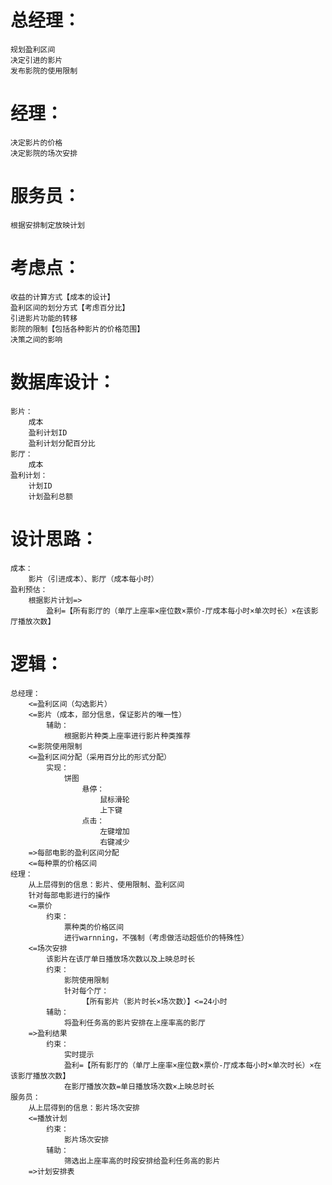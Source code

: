 # 总经理：
	规划盈利区间
	决定引进的影片
	发布影院的使用限制
# 经理：
	决定影片的价格
	决定影院的场次安排
# 服务员：
	根据安排制定放映计划

# 考虑点：
	收益的计算方式【成本的设计】
	盈利区间的划分方式【考虑百分比】
	引进影片功能的转移
	影院的限制【包括各种影片的价格范围】
	决策之间的影响

# 数据库设计：
	影片：
		成本
		盈利计划ID
		盈利计划分配百分比
	影厅：
		成本
	盈利计划：
		计划ID
		计划盈利总额


# 设计思路：
	成本：
		影片（引进成本）、影厅（成本每小时）
	盈利预估：
		根据影片计划=>
			盈利=【所有影厅的（单厅上座率×座位数×票价-厅成本每小时×单次时长）×在该影厅播放次数】
# 逻辑：
	总经理：
		<=盈利区间（勾选影片）
		<=影片（成本，部分信息，保证影片的唯一性）
			辅助：
				根据影片种类上座率进行影片种类推荐
		<=影院使用限制
		<=盈利区间分配（采用百分比的形式分配）
			实现：
				饼图
					悬停：
						鼠标滑轮
						上下键
					点击：
						左键增加
						右键减少
		=>每部电影的盈利区间分配
		<=每种票的价格区间
	经理：
		从上层得到的信息：影片、使用限制、盈利区间
		针对每部电影进行的操作
		<=票价
			约束：
				票种类的价格区间
				进行warnning，不强制（考虑做活动超低价的特殊性）
		<=场次安排
			该影片在该厅单日播放场次数以及上映总时长
			约束：
				影院使用限制
				针对每个厅：
					【所有影片（影片时长×场次数）】<=24小时
			辅助：
				将盈利任务高的影片安排在上座率高的影厅
		=>盈利结果
			约束：
				实时提示
				盈利=【所有影厅的（单厅上座率×座位数×票价-厅成本每小时×单次时长）×在该影厅播放次数】
				在影厅播放次数=单日播放场次数×上映总时长
	服务员：
		从上层得到的信息：影片场次安排
		<=播放计划
			约束：
				影片场次安排
			辅助：
				筛选出上座率高的时段安排给盈利任务高的影片
		=>计划安排表

